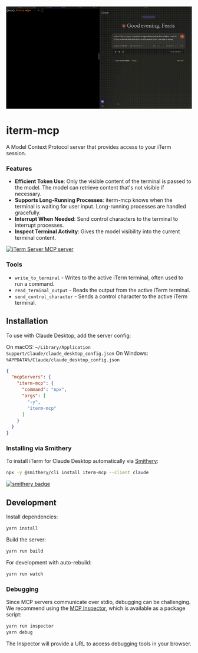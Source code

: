 ![Main Image](.github/images/demo.gif)

# iterm-mcp 
A Model Context Protocol server that provides access to your iTerm session.

### Features

- **Efficient Token Use**: Only the visible content of the terminal is passed to the model. The model can retrieve content that's not visible if necessary.
- **Supports Long-Running Processes**: iterm-mcp knows when the terminal is waiting for user input. Long-running processes are handled gracefully.
- **Interrupt When Needed**: Send control characters to the terminal to interrupt processes.
- **Inspect Terminal Activity**: Gives the model visibility into the current terminal content.

<a href="https://glama.ai/mcp/servers/h89lr05ty6"><img width="380" height="200" src="https://glama.ai/mcp/servers/h89lr05ty6/badge" alt="iTerm Server MCP server" /></a>

### Tools
- `write_to_terminal` - Writes to the active iTerm terminal, often used to run a command.
- `read_terminal_output` - Reads the output from the active iTerm terminal.
- `send_control_character` - Sends a control character to the active iTerm terminal.

## Installation

To use with Claude Desktop, add the server config:

On macOS: `~/Library/Application Support/Claude/claude_desktop_config.json`
On Windows: `%APPDATA%/Claude/claude_desktop_config.json`

```json
{
  "mcpServers": {
    "iterm-mcp": {
      "command": "npx",
      "args": [
        "-y",
        "iterm-mcp"
      ]
    }
  }
}
```

### Installing via Smithery

To install iTerm for Claude Desktop automatically via [Smithery](https://smithery.ai/server/iterm-mcp):

```bash
npx -y @smithery/cli install iterm-mcp --client claude
```
[![smithery badge](https://smithery.ai/badge/iterm-mcp)](https://smithery.ai/server/iterm-mcp)

## Development

Install dependencies:
```bash
yarn install
```

Build the server:
```bash
yarn run build
```

For development with auto-rebuild:
```bash
yarn run watch
```

### Debugging

Since MCP servers communicate over stdio, debugging can be challenging. We recommend using the [MCP Inspector](https://github.com/modelcontextprotocol/inspector), which is available as a package script:

```bash
yarn run inspector
yarn debug 
```

The Inspector will provide a URL to access debugging tools in your browser.

